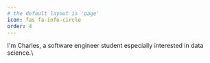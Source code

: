 ```yaml
---
# the default layout is 'page'
icon: fas fa-info-circle
order: 4
---
```


I'm Charles, a software engineer student especially interested in data science.\\

